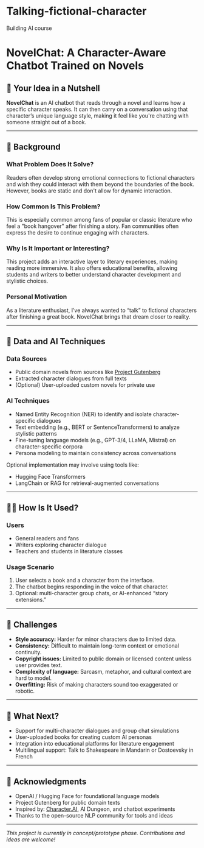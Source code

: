 # Talking-fictional-character
Building AI course

# NovelChat: A Character-Aware Chatbot Trained on Novels

## 📌 Your Idea in a Nutshell

**NovelChat** is an AI chatbot that reads through a novel and learns how a specific character speaks. It can then carry on a conversation using that character’s unique language style, making it feel like you're chatting with someone straight out of a book.

---

## 📖 Background

### What Problem Does It Solve?
Readers often develop strong emotional connections to fictional characters and wish they could interact with them beyond the boundaries of the book. However, books are static and don't allow for dynamic interaction.

### How Common Is This Problem?
This is especially common among fans of popular or classic literature who feel a "book hangover" after finishing a story. Fan communities often express the desire to continue engaging with characters.

### Why Is It Important or Interesting?
This project adds an interactive layer to literary experiences, making reading more immersive. It also offers educational benefits, allowing students and writers to better understand character development and stylistic choices.

### Personal Motivation
As a literature enthusiast, I’ve always wanted to “talk” to fictional characters after finishing a great book. NovelChat brings that dream closer to reality.

---

## 🧠 Data and AI Techniques

### Data Sources
- Public domain novels from sources like [Project Gutenberg](https://www.gutenberg.org/)
- Extracted character dialogues from full texts
- (Optional) User-uploaded custom novels for private use

### AI Techniques
- Named Entity Recognition (NER) to identify and isolate character-specific dialogues
- Text embedding (e.g., BERT or SentenceTransformers) to analyze stylistic patterns
- Fine-tuning language models (e.g., GPT-3/4, LLaMA, Mistral) on character-specific corpora
- Persona modeling to maintain consistency across conversations

Optional implementation may involve using tools like:
- Hugging Face Transformers
- LangChain or RAG for retrieval-augmented conversations

---

## 🧑‍💬 How Is It Used?

### Users
- General readers and fans
- Writers exploring character dialogue
- Teachers and students in literature classes

### Usage Scenario
1. User selects a book and a character from the interface.
2. The chatbot begins responding in the voice of that character.
3. Optional: multi-character group chats, or AI-enhanced “story extensions.”

---

## 🚧 Challenges

- **Style accuracy:** Harder for minor characters due to limited data.
- **Consistency:** Difficult to maintain long-term context or emotional continuity.
- **Copyright issues:** Limited to public domain or licensed content unless user provides text.
- **Complexity of language:** Sarcasm, metaphor, and cultural context are hard to model.
- **Overfitting:** Risk of making characters sound too exaggerated or robotic.

---

## 🌱 What Next?

- Support for multi-character dialogues and group chat simulations
- User-uploaded books for creating custom AI personas
- Integration into educational platforms for literature engagement
- Multilingual support: Talk to Shakespeare in Mandarin or Dostoevsky in French

---

## 🙏 Acknowledgments

- OpenAI / Hugging Face for foundational language models
- Project Gutenberg for public domain texts
- Inspired by: [Character.AI](https://beta.character.ai/), AI Dungeon, and chatbot experiments
- Thanks to the open-source NLP community for tools and ideas

---

*This project is currently in concept/prototype phase. Contributions and ideas are welcome!*

